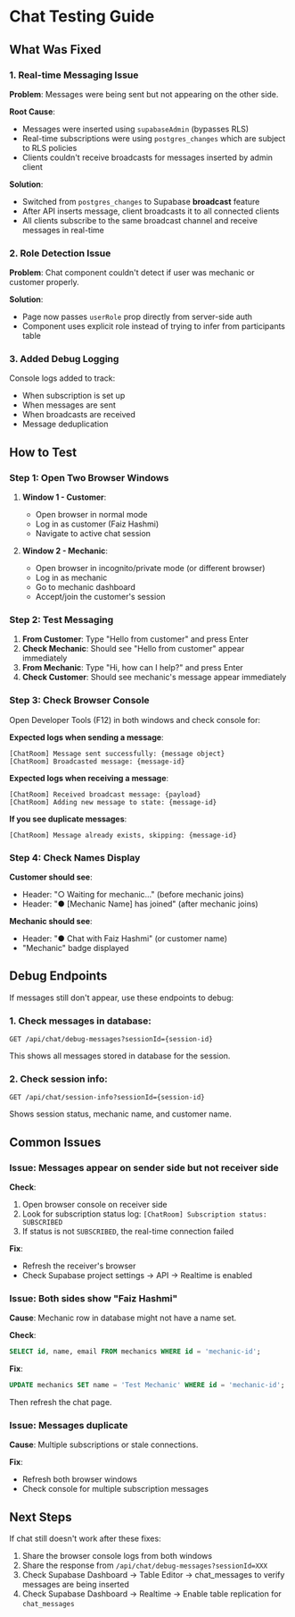 # Chat Testing Guide

## What Was Fixed

### 1. **Real-time Messaging Issue**
**Problem**: Messages were being sent but not appearing on the other side.

**Root Cause**:
- Messages were inserted using `supabaseAdmin` (bypasses RLS)
- Real-time subscriptions were using `postgres_changes` which are subject to RLS policies
- Clients couldn't receive broadcasts for messages inserted by admin client

**Solution**:
- Switched from `postgres_changes` to Supabase **broadcast** feature
- After API inserts message, client broadcasts it to all connected clients
- All clients subscribe to the same broadcast channel and receive messages in real-time

### 2. **Role Detection Issue**
**Problem**: Chat component couldn't detect if user was mechanic or customer properly.

**Solution**:
- Page now passes `userRole` prop directly from server-side auth
- Component uses explicit role instead of trying to infer from participants table

### 3. **Added Debug Logging**
Console logs added to track:
- When subscription is set up
- When messages are sent
- When broadcasts are received
- Message deduplication

## How to Test

### Step 1: Open Two Browser Windows

1. **Window 1 - Customer**:
   - Open browser in normal mode
   - Log in as customer (Faiz Hashmi)
   - Navigate to active chat session

2. **Window 2 - Mechanic**:
   - Open browser in incognito/private mode (or different browser)
   - Log in as mechanic
   - Go to mechanic dashboard
   - Accept/join the customer's session

### Step 2: Test Messaging

1. **From Customer**: Type "Hello from customer" and press Enter
2. **Check Mechanic**: Should see "Hello from customer" appear immediately
3. **From Mechanic**: Type "Hi, how can I help?" and press Enter
4. **Check Customer**: Should see mechanic's message appear immediately

### Step 3: Check Browser Console

Open Developer Tools (F12) in both windows and check console for:

**Expected logs when sending a message**:
```
[ChatRoom] Message sent successfully: {message object}
[ChatRoom] Broadcasted message: {message-id}
```

**Expected logs when receiving a message**:
```
[ChatRoom] Received broadcast message: {payload}
[ChatRoom] Adding new message to state: {message-id}
```

**If you see duplicate messages**:
```
[ChatRoom] Message already exists, skipping: {message-id}
```

### Step 4: Check Names Display

**Customer should see**:
- Header: "○ Waiting for mechanic..." (before mechanic joins)
- Header: "● [Mechanic Name] has joined" (after mechanic joins)

**Mechanic should see**:
- Header: "● Chat with Faiz Hashmi" (or customer name)
- "Mechanic" badge displayed

## Debug Endpoints

If messages still don't appear, use these endpoints to debug:

### 1. Check messages in database:
```
GET /api/chat/debug-messages?sessionId={session-id}
```

This shows all messages stored in database for the session.

### 2. Check session info:
```
GET /api/chat/session-info?sessionId={session-id}
```

Shows session status, mechanic name, and customer name.

## Common Issues

### Issue: Messages appear on sender side but not receiver side

**Check**:
1. Open browser console on receiver side
2. Look for subscription status log: `[ChatRoom] Subscription status: SUBSCRIBED`
3. If status is not `SUBSCRIBED`, the real-time connection failed

**Fix**:
- Refresh the receiver's browser
- Check Supabase project settings → API → Realtime is enabled

### Issue: Both sides show "Faiz Hashmi"

**Cause**: Mechanic row in database might not have a name set.

**Check**:
```sql
SELECT id, name, email FROM mechanics WHERE id = 'mechanic-id';
```

**Fix**:
```sql
UPDATE mechanics SET name = 'Test Mechanic' WHERE id = 'mechanic-id';
```

Then refresh the chat page.

### Issue: Messages duplicate

**Cause**: Multiple subscriptions or stale connections.

**Fix**:
- Refresh both browser windows
- Check console for multiple subscription messages

## Next Steps

If chat still doesn't work after these fixes:

1. Share the browser console logs from both windows
2. Share the response from `/api/chat/debug-messages?sessionId=XXX`
3. Check Supabase Dashboard → Table Editor → chat_messages to verify messages are being inserted
4. Check Supabase Dashboard → Realtime → Enable table replication for `chat_messages`
